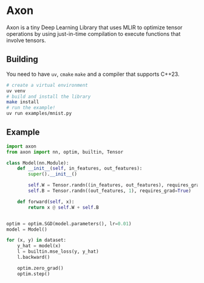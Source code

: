 # Axon 

Axon is a tiny Deep Learning Library that uses MLIR to optimize tensor operations by
using just-in-time compilation to execute functions that involve tensors.

## Building

You need to have `uv`, `cmake` `make` and a compiler that supports C++23. 
```bash
# create a virtual environment
uv venv
# build and install the library
make install
# run the example!
uv run examples/mnist.py
```

## Example

```python
import axon
from axon import nn, optim, builtin, Tensor

class Model(nn.Module):
    def __init__(self, in_features, out_features):
        super().__init__()

        self.W = Tensor.randn((in_features, out_features), requires_grad=True)
        self.B = Tensor.randn((out_features, 1), requires_grad=True)

    def forward(self, x):
        return x @ self.W + self.B


optim = optim.SGD(model.parameters(), lr=0.01)
model = Model()

for (x, y) in dataset:
    y_hat = model(x)
    l = builtin.mse_loss(y, y_hat)
    l.backward()

    optim.zero_grad()
    optim.step()
```
